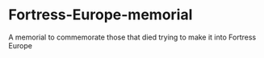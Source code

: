 # Fortress-Europe-memorial
A memorial to commemorate those that died trying to make it into Fortress Europe
